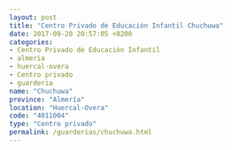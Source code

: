 ```yaml
---
layout: post
title: "Centro Privado de Educación Infantil Chuchuwa"
date: 2017-09-20 20:57:05 +0200
categories:
- Centro Privado de Educación Infantil
- almeria
- huercal-overa
- Centro privado
- guarderia
name: "Chuchuwa"
province: "Almería"
location: "Huercal-Overa"
code: "4011004"
type: "Centro privado"
permalink: /guarderias/chuchuwa.html
---
```

